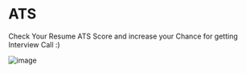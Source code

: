 # ATS

Check Your Resume ATS Score and increase your Chance for getting Interview Call :)

![image](https://github.com/user-attachments/assets/13a4a177-aad6-421c-90c9-4ece3dd47bd8)
